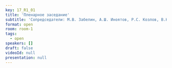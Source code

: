 ```yaml
---
key: 17_R1_01
title: 'Пленарное заседание'
subtitle: 'Сопредседатели: М.В. Забелин, А.Ш. Иноятов, Р.С. Козлов, В.Н. Павлов, Л. Фан'
format: open
room: room-1
tags:
  - open
speakers: []
draft: false
videoId: null
presentation: null
---
```

